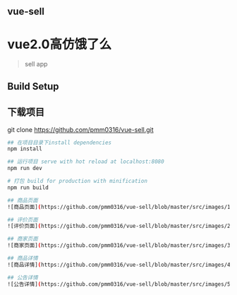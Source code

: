 ## vue-sell
# vue2.0高仿饿了么

> sell app

## Build Setup

## 下载项目
git clone https://github.com/pmm0316/vue-sell.git

``` bash
## 在项目目录下install dependencies
npm install

## 运行项目 serve with hot reload at localhost:8080
npm run dev

# 打包 build for production with minification
npm run build

## 商品页面
![商品页面](https://github.com/pmm0316/vue-sell/blob/master/src/images/1.PNG)

## 评价页面
![评价页面](https://github.com/pmm0316/vue-sell/blob/master/src/images/2.PNG)

## 商家页面
![商家页面](https://github.com/pmm0316/vue-sell/blob/master/src/images/3.PNG)

## 商品详情
![商品详情](https://github.com/pmm0316/vue-sell/blob/master/src/images/4.PNG)

## 公告详情
![公告详情](https://github.com/pmm0316/vue-sell/blob/master/src/images/5.PNG)

